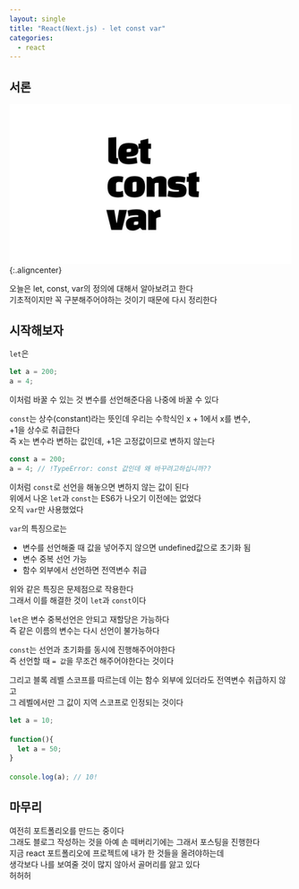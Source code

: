 ```yaml
---
layout: single
title: "React(Next.js) - let const var"
categories:
  - react
---
```


<style>

img.aligncenter{display:block;margin:0 auto; border-radius: 30px;}


</style>

## 서론

![](/assets/images/posting/react_220715/picture1.jpg){:.aligncenter}

오늘은 let, const, var의 정의에 대해서 알아보려고 한다<br>
기초적이지만 꼭 구분해주어야하는 것이기 때문에 다시 정리한다<br>

## 시작해보자

`let`은 

```js
let a = 200;
a = 4;
```
이처럼 바꿀 수 있는 것 변수를 선언해준다음 나중에 바꿀 수 있다<br>

`const`는 상수(constant)라는 뜻인데 우리는 수학식인 x + 1에서 x를 변수,<br>
+1을 상수로 취급한다<br>
즉 x는 변수라 변하는 값인데, +1은 고정값이므로 변하지 않는다<br>
```js
const a = 200;
a = 4; // !TypeError: const 값인데 왜 바꾸려고하십니까??
```
이처럼 `const`로 선언을 해놓으면 변하지 않는 값이 된다<br>
위에서 나온 `let`과 `const`는 ES6가 나오기 이전에는 없었다<br>
오직 `var`만 사용했었다<br>

`var`의 특징으로는

* 변수를 선언해줄 때 값을 넣어주지 않으면 undefined값으로 초기화 됨
* 변수 중복 선언 가능
* 함수 외부에서 선언하면 전역변수 취급

위와 같은 특징은 문제점으로 작용한다<br>
그래서 이를 해결한 것이 `let`과 `const`이다<br>

`let`은 변수 중복선언은 안되고 재할당은 가능하다<br>
즉 같은 이름의 변수는 다시 선언이 불가능하다<br>

`const`는 선언과 초기화를 동시에 진행해주어야한다<br>
즉 선언할 때 `= 값`을 무조건 해주어야한다는 것이다<br>

그리고 블록 레벨 스코프를 따르는데 이는 함수 외부에 있더라도 전역변수 취급하지 않고<br>
그 레벨에서만 그 값이 지역 스코프로 인정되는 것이다<br>

```js
let a = 10;

function(){
  let a = 50;
}

console.log(a); // 10!
```

## 마무리
여전히 포트폴리오를 만드는 중이다<br>
그래도 블로그 작성하는 것을 아예 손 떼버리기에는 그래서 포스팅을 진행한다<br>
지금 react 포트폴리오에 프로젝트에 내가 한 것들을 올려야하는데<br>
생각보다 나를 보여줄 것이 많지 않아서 골머리를 앓고 있다<br>
허허허<br>